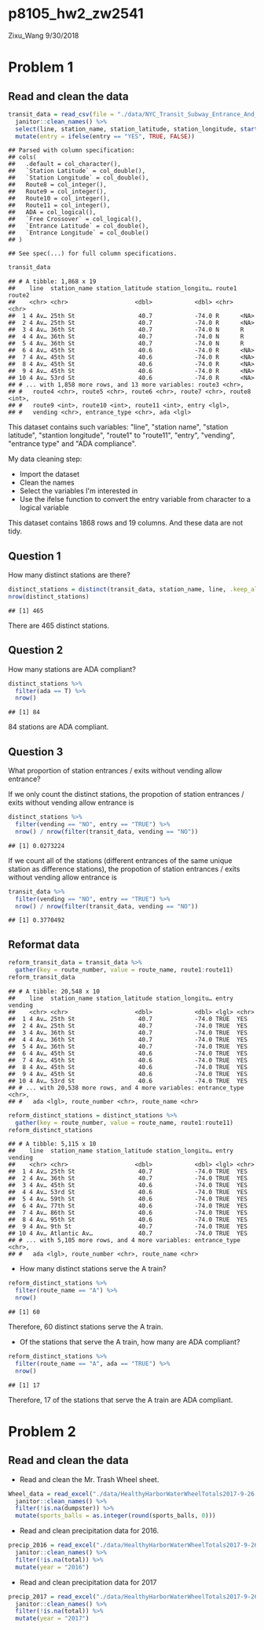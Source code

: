 p8105\_hw2\_zw2541
================
Zixu\_Wang
9/30/2018

Problem 1
=========

Read and clean the data
-----------------------

``` r
transit_data = read_csv(file = "./data/NYC_Transit_Subway_Entrance_And_Exit_Data.csv") %>% 
  janitor::clean_names() %>% 
  select(line, station_name, station_latitude, station_longitude, starts_with("route"), entry, vending, entrance_type, ada) %>% 
  mutate(entry = ifelse(entry == "YES", TRUE, FALSE))
```

    ## Parsed with column specification:
    ## cols(
    ##   .default = col_character(),
    ##   `Station Latitude` = col_double(),
    ##   `Station Longitude` = col_double(),
    ##   Route8 = col_integer(),
    ##   Route9 = col_integer(),
    ##   Route10 = col_integer(),
    ##   Route11 = col_integer(),
    ##   ADA = col_logical(),
    ##   `Free Crossover` = col_logical(),
    ##   `Entrance Latitude` = col_double(),
    ##   `Entrance Longitude` = col_double()
    ## )

    ## See spec(...) for full column specifications.

``` r
transit_data
```

    ## # A tibble: 1,868 x 19
    ##    line  station_name station_latitude station_longitu… route1 route2
    ##    <chr> <chr>                   <dbl>            <dbl> <chr>  <chr> 
    ##  1 4 Av… 25th St                  40.7            -74.0 R      <NA>  
    ##  2 4 Av… 25th St                  40.7            -74.0 R      <NA>  
    ##  3 4 Av… 36th St                  40.7            -74.0 N      R     
    ##  4 4 Av… 36th St                  40.7            -74.0 N      R     
    ##  5 4 Av… 36th St                  40.7            -74.0 N      R     
    ##  6 4 Av… 45th St                  40.6            -74.0 R      <NA>  
    ##  7 4 Av… 45th St                  40.6            -74.0 R      <NA>  
    ##  8 4 Av… 45th St                  40.6            -74.0 R      <NA>  
    ##  9 4 Av… 45th St                  40.6            -74.0 R      <NA>  
    ## 10 4 Av… 53rd St                  40.6            -74.0 R      <NA>  
    ## # ... with 1,858 more rows, and 13 more variables: route3 <chr>,
    ## #   route4 <chr>, route5 <chr>, route6 <chr>, route7 <chr>, route8 <int>,
    ## #   route9 <int>, route10 <int>, route11 <int>, entry <lgl>,
    ## #   vending <chr>, entrance_type <chr>, ada <lgl>

This dataset contains such variables: "line", "station name", "station latitude", "stantion longitude", "route1" to "route11", "entry", "vending", "entrance type" and "ADA compliance".

My data cleaning step:

-   Import the dataset
-   Clean the names
-   Select the variables I'm interested in
-   Use the ifelse function to convert the entry variable from character to a logical variable

This dataset contains 1868 rows and 19 columns. And these data are not tidy.

Question 1
----------

How many distinct stations are there?

``` r
distinct_stations = distinct(transit_data, station_name, line, .keep_all = T) 
nrow(distinct_stations)
```

    ## [1] 465

There are 465 distinct stations.

Question 2
----------

How many stations are ADA compliant?

``` r
distinct_stations %>% 
  filter(ada == T) %>% 
  nrow()
```

    ## [1] 84

84 stations are ADA compliant.

Question 3
----------

What proportion of station entrances / exits without vending allow entrance?

If we only count the distinct stations, the propotion of station entrances / exits without vending allow entrance is

``` r
distinct_stations %>% 
  filter(vending == "NO", entry == "TRUE") %>% 
  nrow() / nrow(filter(transit_data, vending == "NO"))
```

    ## [1] 0.0273224

If we count all of the stations (different entrances of the same unique station as difference stations), the propotion of station entrances / exits without vending allow entrance is

``` r
transit_data %>% 
  filter(vending == "NO", entry == "TRUE") %>% 
  nrow() / nrow(filter(transit_data, vending == "NO"))
```

    ## [1] 0.3770492

Reformat data
-------------

``` r
reform_transit_data = transit_data %>% 
  gather(key = route_number, value = route_name, route1:route11) 
reform_transit_data
```

    ## # A tibble: 20,548 x 10
    ##    line  station_name station_latitude station_longitu… entry vending
    ##    <chr> <chr>                   <dbl>            <dbl> <lgl> <chr>  
    ##  1 4 Av… 25th St                  40.7            -74.0 TRUE  YES    
    ##  2 4 Av… 25th St                  40.7            -74.0 TRUE  YES    
    ##  3 4 Av… 36th St                  40.7            -74.0 TRUE  YES    
    ##  4 4 Av… 36th St                  40.7            -74.0 TRUE  YES    
    ##  5 4 Av… 36th St                  40.7            -74.0 TRUE  YES    
    ##  6 4 Av… 45th St                  40.6            -74.0 TRUE  YES    
    ##  7 4 Av… 45th St                  40.6            -74.0 TRUE  YES    
    ##  8 4 Av… 45th St                  40.6            -74.0 TRUE  YES    
    ##  9 4 Av… 45th St                  40.6            -74.0 TRUE  YES    
    ## 10 4 Av… 53rd St                  40.6            -74.0 TRUE  YES    
    ## # ... with 20,538 more rows, and 4 more variables: entrance_type <chr>,
    ## #   ada <lgl>, route_number <chr>, route_name <chr>

``` r
reform_distinct_stations = distinct_stations %>% 
  gather(key = route_number, value = route_name, route1:route11)
reform_distinct_stations
```

    ## # A tibble: 5,115 x 10
    ##    line  station_name station_latitude station_longitu… entry vending
    ##    <chr> <chr>                   <dbl>            <dbl> <lgl> <chr>  
    ##  1 4 Av… 25th St                  40.7            -74.0 TRUE  YES    
    ##  2 4 Av… 36th St                  40.7            -74.0 TRUE  YES    
    ##  3 4 Av… 45th St                  40.6            -74.0 TRUE  YES    
    ##  4 4 Av… 53rd St                  40.6            -74.0 TRUE  YES    
    ##  5 4 Av… 59th St                  40.6            -74.0 TRUE  YES    
    ##  6 4 Av… 77th St                  40.6            -74.0 TRUE  YES    
    ##  7 4 Av… 86th St                  40.6            -74.0 TRUE  YES    
    ##  8 4 Av… 95th St                  40.6            -74.0 TRUE  YES    
    ##  9 4 Av… 9th St                   40.7            -74.0 TRUE  YES    
    ## 10 4 Av… Atlantic Av…             40.7            -74.0 TRUE  YES    
    ## # ... with 5,105 more rows, and 4 more variables: entrance_type <chr>,
    ## #   ada <lgl>, route_number <chr>, route_name <chr>

-   How many distinct stations serve the A train?

``` r
reform_distinct_stations %>% 
  filter(route_name == "A") %>% 
  nrow()
```

    ## [1] 60

Therefore, 60 distinct stations serve the A train.

-   Of the stations that serve the A train, how many are ADA compliant?

``` r
reform_distinct_stations %>% 
  filter(route_name == "A", ada == "TRUE") %>% 
  nrow()
```

    ## [1] 17

Therefore, 17 of the stations that serve the A train are ADA compliant.

Problem 2
=========

Read and clean the data
-----------------------

-   Read and clean the Mr. Trash Wheel sheet.

``` r
Wheel_data = read_excel("./data/HealthyHarborWaterWheelTotals2017-9-26.xlsx", sheet = 1, range = "A2:N258") %>% 
  janitor::clean_names() %>%
  filter(!is.na(dumpster)) %>% 
  mutate(sports_balls = as.integer(round(sports_balls, 0)))
```

-   Read and clean precipitation data for 2016.

``` r
precip_2016 = read_excel("./data/HealthyHarborWaterWheelTotals2017-9-26.xlsx", sheet = 4, range = "A2:B14") %>% 
  janitor::clean_names() %>% 
  filter(!is.na(total)) %>% 
  mutate(year = "2016")
```

-   Read and clean precipitation data for 2017

``` r
precip_2017 = read_excel("./data/HealthyHarborWaterWheelTotals2017-9-26.xlsx", sheet = 3, range = "A2:B14") %>% 
  janitor::clean_names() %>% 
  filter(!is.na(total)) %>% 
  mutate(year = "2017")
```
